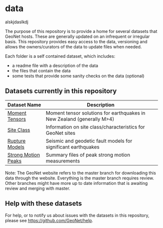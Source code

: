 # data
alskjdaslkdj

The purpose of this repository is to provide a home for several datasets that GeoNet hosts. These are generally updated on an infrequent or irregular basis. This repository provides easy access to the data, versioning and allows the owners/curators of the data to update files when needed.

Each folder is a self contained dataset, which includes:
 - a readme file with a description of the data
 - the files that contain the data
 - some tests that provide some sanity checks on the data (optional)
 
## Datasets currently in this repository
 
| Dataset Name  | Description   |
| ------------- | ------------- |
| [Moment Tensors](moment-tensor) | Moment tensor solutions for earthquakes in New Zealand (generally M>4) |
| [Site Class](site-class)    | Information on site class/characteristics for GeoNet sites  |
| [Rupture Models](rupture-models) | Seismic and geodetic fault models for significant earthquakes |
| [Strong Motion Peaks](strong-motion-peaks) | Summary files of peak strong motion measurements |

Note: The GeoNet website refers to the master branch for downloading this data through the website. Everything is the master branch requires review. Other branches might have more up to date information that is awaiting review and merging with master.

## Help with these datasets

For help, or to notify us about issues with the datasets in this repository, please see https://github.com/GeoNet/help.


